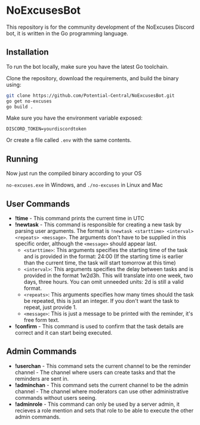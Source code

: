 # NoExcusesBot
This repository is for the community development of the NoExcuses Discord bot, it is written in the Go programming language.

## Installation
To run the bot locally, make sure you have the latest Go toolchain.

Clone the repository, download the requirements, and build the binary using:
```bash
git clone https://github.com/Potential-Central/NoExcusesBot.git
go get no-excuses
go build .
```
Make sure you have the environment variable exposed:
```
DISCORD_TOKEN=yourdiscordtoken
```
Or create a file called `.env` with the same contents.

## Running
Now just run the compiled binary according to your OS

`no-excuses.exe` in Windows, and `./no-excuses` in Linux and Mac

## User Commands
- **!time** - This command prints the current time in UTC
- **!newtask** - This command is responsible for creating a new task by parsing user arguments. The format is `!newtask <starttime> <interval> <repeats> <message>`. The arguments don't have to be supplied in this specific order, although the `<message>` should appear last.
    - `<starttime>`: This arguments specifies the starting time of the task and is provided in the format: 24:00 (If the starting time is earlier than the current time, the task will start tomorrow at this time)
    - `<interval>`: This arguments specifies the delay between tasks and is provided in the format 1w2d3h. This will translate into one week, two days, three hours. You can omit unneeded units: 2d is still a valid format.
    - `<repeats>`: This arguments specifies how many times should the task be repeated, this is just an integer. If you don't want the task to repeat, just provide 1.
    - `<message>`: This is just a message to be printed with the reminder, it's free form text.
- **!confirm** - This command is used to confirm that the task details are correct and it can start being executed.

## Admin Commands
- **!userchan** - This command sets the current channel to be the reminder channel - The channel where users can create tasks and that the reminders are sent in.
- **!adminchan** - This command sets the current channel to be the admin channel - The channel where moderators can use other administrative commands without users seeing.
- **!adminrole** - This command can only be used by a server admin, it recieves a role mention and sets that role to be able to execute the other admin commands.
